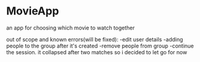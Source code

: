 # MovieApp
an app for choosing which movie to watch together

out of scope and known errors(will be fixed):
-edit user details
-adding people to the group after it's created
-remove people from group
-continue the session. it collapsed after two matches so i decided to let go for now
